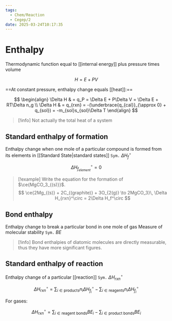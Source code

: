 ```yaml
---
tags:
  - Chem/Reaction
  - Cegep/2
date: 2025-03-24T10:17:35
---
```


# Enthalpy

Thermodynamic function equal to [[internal energy]] plus pressure times volume

$$
H = E + PV
$$

==At constant pressure, enthalpy change equals [[heat]]:==

$$
\begin{align}
\Delta H & = q_P = \Delta E + P\Delta V = \Delta E + RT\Delta n_g \\
\Delta H & = q_{rxn} = -(\underbrace{q_{cal}}_{\approx 0} + q_{sol}) = -m_{sol}s_{sol}\Delta T
\end{align}
$$

> [!info] Not actually the total heat of a system

## Standard enthalpy of formation

Enthalpy change when one mole of a particular compound is formed from its elements in [[Standard State|standard states]]
`Sym.` $\Delta H_f^\circ$

$$
\Delta H_{f_{element}}^\circ = 0
$$

> [!example] Write the equation for the formation of $\ce{MgCO_3_{(s)}}$.
> $$
> \ce{2Mg_{(s)} + 2C_{(graphite)} + 3O_{2(g)} \to 2MgCO_3}\, \Delta H_{rxn}^\circ = 2\Delta H_f^\circ
> $$

## Bond enthalpy

Enthalpy change to break a particular bond in one mole of gas
Measure of molecular stability
`Sym.` $BE$

> [!info] Bond enthalpies of diatomic molecules are directly measurable, thus they have more significant figures.

## Standard enthalpy of reaction

Enthalpy change of a particular [[reaction]]
`Sym.` $\Delta H_{rxn}^\circ$

$$
\Delta H_{rxn}^\circ = \sum_{i\in \text{products}} n_i\Delta H_{f_i}^\circ - \sum_{i\in \text{reagents}} n_i\Delta H_{f_i}^\circ
$$

For gases:

$$
\Delta H_{rxn}^\circ = \sum_{i\in \text{reagent bonds}}BE_i - \sum_{i\in \text{product bonds}}BE_i
$$
